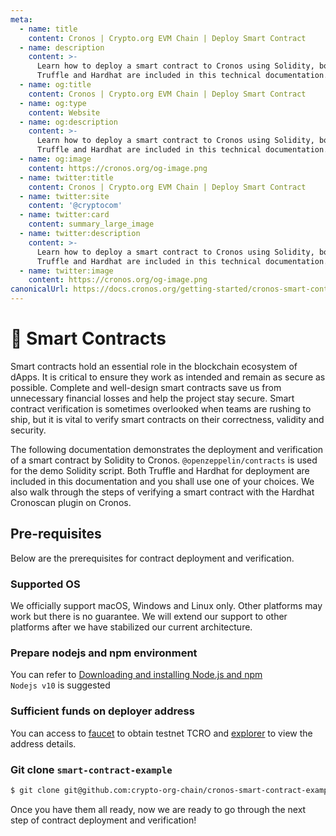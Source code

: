 ```yaml
---
meta:
  - name: title
    content: Cronos | Crypto.org EVM Chain | Deploy Smart Contract
  - name: description
    content: >-
      Learn how to deploy a smart contract to Cronos using Solidity, both
      Truffle and Hardhat are included in this technical documentation.
  - name: og:title
    content: Cronos | Crypto.org EVM Chain | Deploy Smart Contract
  - name: og:type
    content: Website
  - name: og:description
    content: >-
      Learn how to deploy a smart contract to Cronos using Solidity, both
      Truffle and Hardhat are included in this technical documentation.
  - name: og:image
    content: https://cronos.org/og-image.png
  - name: twitter:title
    content: Cronos | Crypto.org EVM Chain | Deploy Smart Contract
  - name: twitter:site
    content: '@cryptocom'
  - name: twitter:card
    content: summary_large_image
  - name: twitter:description
    content: >-
      Learn how to deploy a smart contract to Cronos using Solidity, both
      Truffle and Hardhat are included in this technical documentation.
  - name: twitter:image
    content: https://cronos.org/og-image.png
canonicalUrl: https://docs.cronos.org/getting-started/cronos-smart-contract.html
---
```


# 📃 Smart Contracts

Smart contracts hold an essential role in the blockchain ecosystem of dApps. It is critical to ensure they work as intended and remain as secure as possible. Complete and well-design smart contracts save us from unnecessary financial losses and help the project stay secure. Smart contract verification is sometimes overlooked when teams are rushing to ship, but it is vital to verify smart contracts on their correctness, validity and security.&#x20;

The following documentation demonstrates the deployment and verification of a smart contract by Solidity to Cronos. `@openzeppelin/contracts` is used for the demo Solidity script. Both Truffle and Hardhat for deployment are included in this documentation and you shall use one of your choices. We also walk through the steps of verifying a smart contract with the Hardhat Cronoscan plugin on Cronos. &#x20;

## Pre-requisites

Below are the prerequisites for contract deployment and verification.&#x20;

### Supported OS

We officially support macOS, Windows and Linux only. Other platforms may work but there is no guarantee. We will extend our support to other platforms after we have stabilized our current architecture.

### Prepare nodejs and npm environment

You can refer to [Downloading and installing Node.js and npm](https://docs.npmjs.com/downloading-and-installing-node-js-and-npm)\
`Nodejs v10` is suggested

### Sufficient funds on deployer address

You can access to [faucet](https://cronos.org/faucet) to obtain testnet TCRO and [explorer](https://testnet.cronoscan.com/) to view the address details.

### Git clone `smart-contract-example`

```bash
$ git clone git@github.com:crypto-org-chain/cronos-smart-contract-example.git
```



Once you have them all ready, now we are ready to go through the next step of contract deployment and verification!

###

